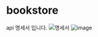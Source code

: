 # bookstore
api 명세서 입니다.
![명세서](https://github.com/ckdnqls/bookstore/assets/147014098/4b5b3118-39eb-4c43-9822-546a0fb87442)
![image](https://github.com/ckdnqls/bookstore/assets/147014098/2fc5054c-684d-4da9-adbf-564da23b603d)
